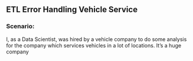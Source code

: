 ## ETL Error Handling Vehicle Service

### Scenario:
I, as a Data Scientist, was hired by a vehicle company to do some analysis for the company which services vehicles in a lot of locations. It’s a huge company  
